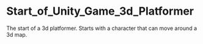 # Start_of_Unity_Game_3d_Platformer
The start of a 3d platformer.  Starts with a character that can move around a 3d map.
